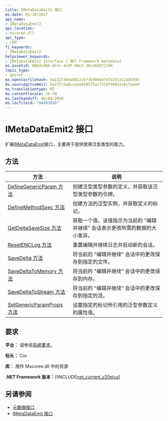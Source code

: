 ```yaml
---
title: IMetaDataEmit2 接口
ms.date: 03/30/2017
api_name:
- IMetaDataEmit2
api_location:
- mscoree.dll
api_type:
- COM
f1_keywords:
- IMetaDataEmit2
helpviewer_keywords:
- IMetaDataEmit2 interface [.NET Framework metadata]
ms.assetid: 866dc96b-bbfc-4c0f-80c2-38ce93072106
topic_type:
- apiref
ms.openlocfilehash: 5a232f30da8812c6f3bd94647d74151312a8593b
ms.sourcegitcommit: da21fc5a8cce1e028575acf31974681a1bc5aeed
ms.translationtype: MT
ms.contentlocale: zh-CN
ms.lasthandoff: 06/08/2020
ms.locfileid: "84493016"
---
```

# <a name="imetadataemit2-interface"></a>IMetaDataEmit2 接口
扩展[IMetaDataEmit](imetadataemit-interface.md)接口，主要用于提供使用泛型类型的能力。  
  
## <a name="methods"></a>方法  
  
|方法|说明|  
|------------|-----------------|  
|[DefineGenericParam 方法](imetadataemit2-definegenericparam-method.md)|创建泛型类型参数的定义，并获取该泛型类型参数的令牌。|  
|[DefineMethodSpec 方法](imetadataemit2-definemethodspec-method.md)|创建方法的泛型实例，并获取定义的标记。|  
|[GetDeltaSaveSize 方法](imetadataemit2-getdeltasavesize-method.md)|获取一个值，该值指示为当前的 "编辑并继续" 会话表示更改所需的数据的大小差异。|  
|[ResetENCLog 方法](imetadataemit2-resetenclog-method.md)|重置编辑并继续日志并启动新的会话。|  
|[SaveDelta 方法](imetadataemit2-savedelta-method.md)|将当前的 "编辑并继续" 会话中的更改保存到指定的文件。|  
|[SaveDeltaToMemory 方法](imetadataemit2-savedeltatomemory-method.md)|将当前的 "编辑并继续" 会话中的更改保存到内存。|  
|[SaveDeltaToStream 方法](imetadataemit2-savedeltatostream-method.md)|将当前的 "编辑并继续" 会话中的更改保存到指定的流。|  
|[SetGenericParamProps 方法](imetadataemit2-setgenericparamprops-method.md)|设置指定的标记所引用的泛型参数定义的属性值。|  
  
## <a name="requirements"></a>要求  
 **平台：** 请参阅[系统要求](../../get-started/system-requirements.md)。  
  
 **标头：** Cor  
  
 **库：** 用作 Mscoree.dll 中的资源  
  
 **.NET Framework 版本：**[!INCLUDE[net_current_v20plus](../../../../includes/net-current-v20plus-md.md)]  
  
## <a name="see-also"></a>另请参阅

- [元数据接口](metadata-interfaces.md)
- [IMetaDataEmit 接口](imetadataemit-interface.md)
